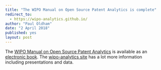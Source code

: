 ```yaml
---
title: "The WIPO Manual on Open Source Patent Analytics is complete"
redirect_to:
  - https://wipo-analytics.github.io/
author: "Paul Oldham"
date: "2 April 2018"
published: yes
layout: post
---
```


The [WIPO Manual on Open Source Patent Analytics](https://wipo-analytics.github.io/) is available as an [electronic book](https://wipo-analytics.github.io/). The [wipo-analytics site](https://github.com/wipo-analytics) has a lot more information including presentations and data.
